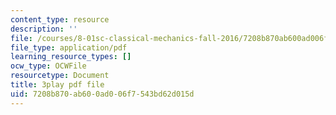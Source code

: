 ```yaml
---
content_type: resource
description: ''
file: /courses/8-01sc-classical-mechanics-fall-2016/7208b870ab600ad006f7543bd62d015d_z5JfWSocZUQ.pdf
file_type: application/pdf
learning_resource_types: []
ocw_type: OCWFile
resourcetype: Document
title: 3play pdf file
uid: 7208b870-ab60-0ad0-06f7-543bd62d015d
---
```


